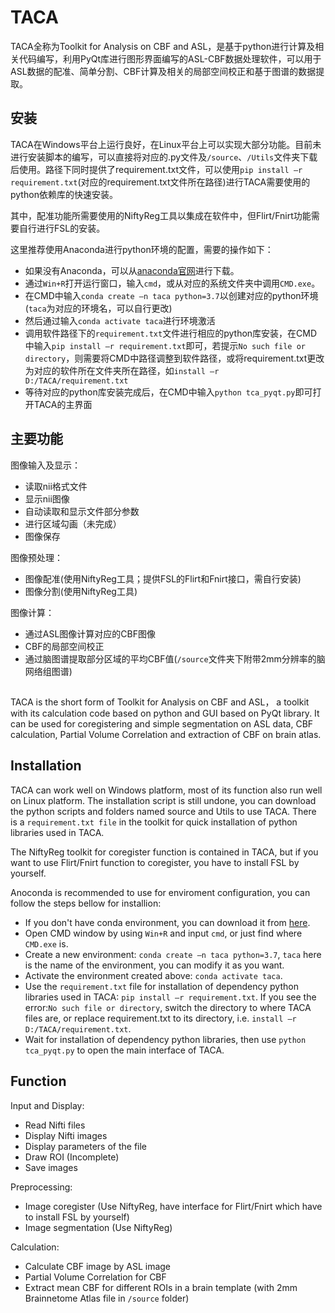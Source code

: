 # TACA

TACA全称为Toolkit for Analysis on CBF and ASL，是基于python进行计算及相关代码编写，利用PyQt库进行图形界面编写的ASL-CBF数据处理软件，可以用于ASL数据的配准、简单分割、CBF计算及相关的局部空间校正和基于图谱的数据提取。

## 安装

TACA在Windows平台上运行良好，在Linux平台上可以实现大部分功能。目前未进行安装脚本的编写，可以直接将对应的.py文件及`/source`、`/Utils`文件夹下载后使用。路径下同时提供了requirement.txt文件，可以使用`pip install –r requirement.txt`(对应的requirement.txt文件所在路径)进行TACA需要使用的python依赖库的快速安装。

其中，配准功能所需要使用的NiftyReg工具以集成在软件中，但Flirt/Fnirt功能需要自行进行FSL的安装。

这里推荐使用Anaconda进行python环境的配置，需要的操作如下：

- 如果没有Anaconda，可以从[anaconda官网](https://www.anaconda.com)进行下载。
- 通过`Win+R`打开运行窗口，输入`cmd`，或从对应的系统文件夹中调用`CMD.exe`。
- 在CMD中输入`conda create –n taca python=3.7`以创建对应的python环境(`taca`为对应的环境名，可以自行更改)
- 然后通过输入`conda activate taca`进行环境激活
- 调用软件路径下的`requirement.txt`文件进行相应的python库安装，在CMD中输入`pip install –r requirement.txt`即可，若提示`No such file or directory`，则需要将CMD中路径调整到软件路径，或将requirement.txt更改为对应的软件所在文件夹所在路径，如`install –r D:/TACA/requirement.txt`
- 等待对应的python库安装完成后，在CMD中输入`python tca_pyqt.py`即可打开TACA的主界面

## 主要功能

图像输入及显示：

- 读取nii格式文件
- 显示nii图像
- 自动读取和显示文件部分参数
- 进行区域勾画（未完成）
- 图像保存

图像预处理：

- 图像配准(使用NiftyReg工具；提供FSL的Flirt和Fnirt接口，需自行安装)
- 图像分割(使用NiftyReg工具)

图像计算：

- 通过ASL图像计算对应的CBF图像
- CBF的局部空间校正
- 通过脑图谱提取部分区域的平均CBF值(`/source`文件夹下附带2mm分辨率的脑网络组图谱)

##

TACA is the short form of Toolkit for Analysis on CBF and ASL， a toolkit with its calculation code based on python and GUI based on PyQt library. It can be used for coregistering and simple segmentation on ASL data, CBF calculation, Partial Volume Correlation and extraction of CBF on brain atlas.

## Installation

TACA can work well on Windows platform, most of its function also run well on Linux platform. The installation script is still undone, you can download the python scripts and folders named source and Utils to use TACA. There is a `requirement.txt file` in the toolkit for quick installation of python libraries used in TACA.

The NiftyReg toolkit for coregister function is contained in TACA, but if you want to use Flirt/Fnirt function to coregister, you have to install FSL by yourself.

Anoconda is recommended to use for enviroment configuration, you can follow the steps bellow for installion:

- If you don't have conda environment, you can download it from [here](https://www.anaconda.com).
- Open CMD window by using `Win+R` and input `cmd`, or just find where `CMD.exe` is.
- Create a new environment: `conda create –n taca python=3.7`, `taca` here is the name of the environment, you can modify it as you want.
- Activate the environment created above: `conda activate taca`.
- Use the `requirement.txt` file for installation of dependency python libraries used in TACA: `pip install –r requirement.txt`. If you see the error:`No such file or directory`, switch the directory to where TACA files are, or replace requirement.txt to its directory, i.e. `install –r D:/TACA/requirement.txt`.
- Wait for installation of dependency python libraries, then use `python tca_pyqt.py` to open the main interface of TACA.

## Function

Input and Display:

- Read Nifti files
- Display Nifti images
- Display parameters of the file
- Draw ROI (Incomplete)
- Save images

Preprocessing:

- Image coregister (Use NiftyReg, have interface for Flirt/Fnirt which have to install FSL by yourself)
- Image segmentation (Use NiftyReg)

Calculation:

- Calculate CBF image by ASL image
- Partial Volume Correlation for CBF
- Extract mean CBF for different ROIs in a brain template (with 2mm Brainnetome Atlas file in `/source` folder)

